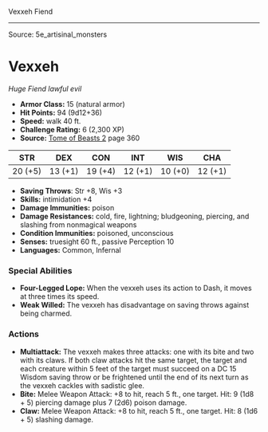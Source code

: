 <MonsterName/>Vexxeh</MonsterName>
<CreatureType/>Fiend</CreatureType>



---

Source: 5e_artisinal_monsters

# Vexxeh

*Huge* *Fiend* *lawful evil*

- **Armor Class:** 15 (natural armor)
- **Hit Points:** 94 (9d12+36)
- **Speed:** walk 40 ft.
- **Challenge Rating:** 6 (2,300 XP)
- **Source:** [Tome of Beasts 2](https://koboldpress.com/kpstore/product/tome-of-beasts-2-for-5th-edition) page 360

| STR | DEX | CON | INT | WIS | CHA |
| --- | --- | --- | --- | --- | --- |
| 20 (+5) | 13 (+1) | 19 (+4) | 12 (+1) | 10 (+0) | 12 (+1) |

- **Saving Throws**: Str +8, Wis +3
- **Skills:** intimidation +4
- **Damage Immunities:** poison
- **Damage Resistances:** cold, fire, lightning; bludgeoning, piercing, and slashing from nonmagical weapons
- **Condition Immunities:** poisoned, unconscious
- **Senses:** truesight 60 ft., passive Perception 10
- **Languages:** Common, Infernal

### Special Abilities

- **Four-Legged Lope:** When the vexxeh uses its action to Dash, it moves at three times its speed.
- **Weak Willed:** The vexxeh has disadvantage on saving throws against being charmed.

### Actions

- **Multiattack:** The vexxeh makes three attacks: one with its bite and two with its claws. If both claw attacks hit the same target, the target and each creature within 5 feet of the target must succeed on a DC 15 Wisdom saving throw or be frightened until the end of its next turn as the vexxeh cackles with sadistic glee.
- **Bite:** Melee Weapon Attack: +8 to hit, reach 5 ft., one target. Hit: 9 (1d8 + 5) piercing damage plus 7 (2d6) poison damage.
- **Claw:** Melee Weapon Attack: +8 to hit, reach 5 ft., one target. Hit: 8 (1d6 + 5) slashing damage.




